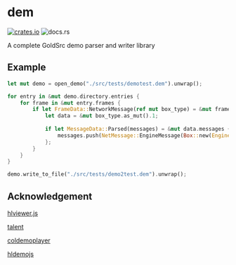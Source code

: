 # dem

[![crates.io](https://img.shields.io/crates/v/dem)](https://crates.io/crates/dem) ![docs.rs](https://img.shields.io/docsrs/dem/latest?logo=brightgreen&link=https%3A%2F%2Fdocs.rs%2Fdem%2Flatest)


A complete GoldSrc demo parser and writer library

## Example

```rust
let mut demo = open_demo("./src/tests/demotest.dem").unwrap();

for entry in &mut demo.directory.entries {
    for frame in &mut entry.frames {
        if let FrameData::NetworkMessage(ref mut box_type) = &mut frame.frame_data {
            let data = &mut box_type.as_mut().1;
            
            if let MessageData::Parsed(messages) = &mut data.messages {
                messages.push(NetMessage::EngineMessage(Box::new(EngineMessage::SvcBad)));
            };
        }
    }
}

demo.write_to_file("./src/tests/demo2test.dem").unwrap();
```

## Acknowledgement

[hlviewer.js](https://github.com/skyrim/hlviewer.js)

[talent](https://github.com/cgdangelo/talent/tree/main)

[coldemoplayer](https://github.com/jpcy/coldemoplayer)

[hldemojs](https://github.com/Matherunner/hldemojs)